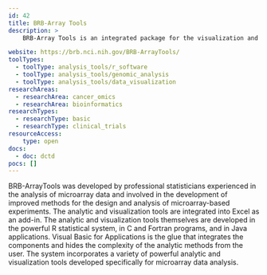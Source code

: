 ```yaml
---
id: 42
title: BRB-Array Tools
description: >
    BRB-Array Tools is an integrated package for the visualization and statistical analysis of microarray gene expression, copy number, methylation, and RNA-Seq data.

website: https://brb.nci.nih.gov/BRB-ArrayTools/
toolTypes:
  - toolType: analysis_tools/r_software
  - toolType: analysis_tools/genomic_analysis
  - toolType: analysis_tools/data_visualization
researchAreas:
  - researchArea: cancer_omics
  - researchArea: bioinformatics
researchTypes:
  - researchType: basic
  - researchType: clinical_trials
resourceAccess:
    type: open
docs:
  - doc: dctd
pocs: []
---
```

BRB-ArrayTools was developed by professional statisticians experienced in the analysis of microarray data and involved in the development of improved methods for the design and analysis of microarray-based experiments. The analytic and visualization tools are integrated into Excel as an add-in. The analytic and visualization tools themselves are developed in the powerful R statistical system, in C and Fortran programs, and in Java applications. Visual Basic for Applications is the glue that integrates the components and hides the complexity of the analytic methods from the user. The system incorporates a variety of powerful analytic and visualization tools developed specifically for microarray data analysis.